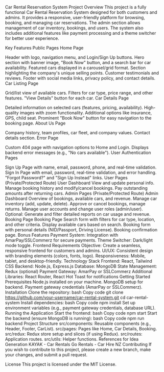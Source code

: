 Car Rental Reservation System
Project Overview
This project is a fully functional Car Rental Reservation System designed for both customers and admins. It provides a responsive, user-friendly platform for browsing, booking, and managing car reservations. The admin section allows management of car inventory, bookings, and users. The system also includes additional features like payment processing and a theme switcher for better user experience.

Key Features
Public Pages
Home Page

Header with logo, navigation menu, and Login/Sign Up buttons.
Hero section with banner image, "Book Now" button, and a search bar for car availability.
Featured cars displayed in a carousel/grid format.
Section highlighting the company's unique selling points.
Customer testimonials and reviews.
Footer with social media links, privacy policy, and contact details.
Car Listing Page

Grid/list view of available cars.
Filters for car type, price range, and other features.
"View Details" button for each car.
Car Details Page

Detailed information on selected cars (features, pricing, availability).
High-quality images with zoom functionality.
Additional options like insurance, GPS, child seat.
Prominent "Book Now" button for easy navigation to the booking page.
About Us Page

Company history, team profiles, car fleet, and company values.
Contact details section.
Error Page

Custom 404 page with navigation options to Home and Login.
Displays backend error messages (e.g., "No cars available").
User Authentication Pages

Sign Up Page with name, email, password, phone, and real-time validation.
Sign In Page with email, password, real-time validation, and error handling.
"Forgot Password?" and "Sign Up Instead" links.
User Pages (Private/Protected Route)
User Dashboard
View and update personal info.
Manage booking history and modify/cancel bookings.
Pay outstanding amounts after returning cars.
Admin Pages (Private/Protected Route)
Admin Dashboard
Overview of bookings, available cars, and revenue.
Manage car inventory (add, update, delete).
Approve or cancel bookings, manage returns.
Manage user accounts and change user roles (admin/user).
Optional: Generate and filter detailed reports on car usage and revenue.
Booking Page
Booking Page
Search form with filters for car type, location, and other criteria.
Display available cars based on search.
Booking form with personal details (NID/Passport, Driving License).
Booking confirmation page.
Bonus Features
Payment System: Integration with AmarPay/SSLCommerz for secure payments.
Theme Switcher: Dark/light mode toggle.
Frontend Requirements
Objective: Create a seamless, responsive frontend for customers and admins.
UI/UX: Consistent design with branding elements (colors, fonts, logo).
Responsiveness: Mobile, tablet, and desktop-friendly.
Technology Stack
Frontend: React, Tailwind CSS
Backend: Node.js, Express.js
Database: MongoDB
State Management: Redux (optional)
Payment Gateway: AmarPay or SSLCommerz
Additional Libraries: React Router, React Hot Toast for notifications
Getting Started
Prerequisites
Node.js installed on your machine.
MongoDB setup for backend.
Payment gateway credentials (AmarPay or SSLCommerz).
Installation
Clone the repository:
bash
Copy code
git clone https://github.com/your-username/car-rental-system.git
cd car-rental-system
Install dependencies:
bash
Copy code
npm install
Set up environment variables (e.g., payment gateway credentials, database URL).
Running the Application
Start the frontend:
bash
Copy code
npm start
Start the backend (ensure MongoDB is running):
bash
Copy code
npm run backend
Project Structure
src/components: Reusable components (e.g., Header, Footer, CarList).
src/pages: Pages like Home, Car Details, Booking.
src/redux: Redux store setup and slices (if using Redux).
src/routes: Application routes.
src/utils: Helper functions.
References for Idea Generation
KAYAK - Car Rentals
Go Rentals - Car Hire NZ
Contributing
If you wish to contribute to this project, please create a new branch, make your changes, and submit a pull request.

License
This project is licensed under the MIT License.
